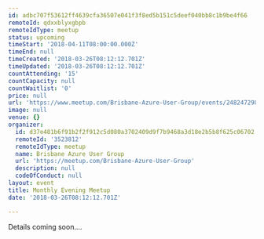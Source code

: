 ```yaml
---
id: adbc707f53612ff4639cfa36507e041f3f8ed5b151c5deef040bb8c1b9be4f66
remoteId: qdxxblyxgbpb
remoteIdType: meetup
status: upcoming
timeStart: '2018-04-11T08:00:00.000Z'
timeEnd: null
timeCreated: '2018-03-26T08:12:12.701Z'
timeUpdated: '2018-03-26T08:12:12.701Z'
countAttending: '15'
countCapacity: null
countWaitlist: '0'
price: null
url: 'https://www.meetup.com/Brisbane-Azure-User-Group/events/248247298/'
image: null
venue: {}
organizer:
  id: d37e481b6f91b2f2f912c5d080a3702409d9f7b9468a3d18e2b5b8f625c06702
  remoteId: '3523812'
  remoteIdType: meetup
  name: Brisbane Azure User Group
  url: 'https://meetup.com/Brisbane-Azure-User-Group'
  description: null
  codeOfConduct: null
layout: event
title: Monthly Evening Meetup
date: '2018-03-26T08:12:12.701Z'

---
```

<p>Details coming soon....</p>
